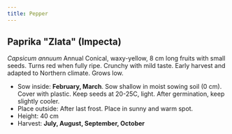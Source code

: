 ```yaml
---
title: Pepper
---
```

## Paprika "Zlata" (Impecta)
_Capsicum annuum_
Annual
Conical, waxy-yellow, 8 cm long fruits with small seeds. Turns red when fully ripe. Crunchy with mild taste. Early harvest and adapted to Northern climate. Grows low.
- Sow inside: **February, March**. Sow shallow in moist sowing soil (0 cm). Cover with plastic. Keep seeds at 20-25C, light. After germination, keep slightly cooler. 
- Place outside: After last frost. Place in sunny and warm spot. 
- Height: 40 cm
- Harvest: **July, August, September, October**